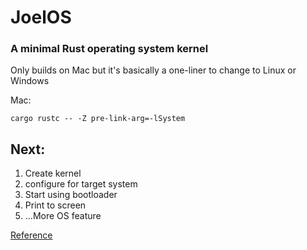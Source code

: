 # JoelOS

### A minimal Rust operating system kernel

Only builds on Mac but it's basically a one-liner to change to Linux or Windows

Mac:

`cargo rustc -- -Z pre-link-arg=-lSystem`

## Next:

1. Create kernel  
2. configure for target system 
3. Start using bootloader 
4. Print to screen
5. ...More OS feature

[Reference](https://os.phil-opp.com/freestanding-rust-binary/)

